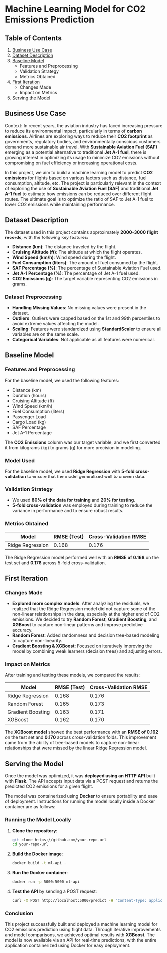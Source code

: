 # Machine Learning Model for CO2 Emissions Prediction

## Table of Contents
1. [Business Use Case](#business-use-case)
2. [Dataset Description](#dataset-description)
3. [Baseline Model](#baseline-model)
    - Features and Preprocessing
    - Validation Strategy
    - Metrics Obtained
4. [First Iteration](#first-iteration)
    - Changes Made
    - Impact on Metrics
5. [Serving the Model](#serving-the-model)


## Business Use Case

Context: In recent years, the aviation industry has faced increasing pressure to reduce its environmental impact, particularly in terms of **carbon emissions**. Airlines are exploring ways to reduce their **CO2 footprint** as governments, regulatory bodies, and environmentally conscious customers demand more sustainable air travel. With **Sustainable Aviation Fuel (SAF)** emerging as a potential alternative to traditional **Jet A-1 fuel**, there is growing interest in optimizing its usage to minimize CO2 emissions without compromising on fuel efficiency or increasing operational costs.

In this project, we aim to build a machine learning model to predict **CO2 emissions** for flights based on various factors such as distance, fuel consumption, altitude, etc. The project is particularly relevant in the context of exploring the use of **Sustainable Aviation Fuel (SAF)** and traditional **Jet A-1 fuel** to estimate how emissions can be reduced over different flight routes. The ultimate goal is to optimize the ratio of SAF to Jet A-1 fuel to lower CO2 emissions while maintaining performance.


## Dataset Description

The dataset used in this project contains approximately **2000-3000 flight records**, with the following key features:

- **Distance (km)**: The distance traveled by the flight.
- **Cruising Altitude (ft)**: The altitude at which the flight operates.
- **Wind Speed (km/h)**: Wind speed during the flight.
- **Fuel Consumption (liters)**: The amount of fuel consumed by the flight.
- **SAF Percentage (%)**: The percentage of Sustainable Aviation Fuel used.
- **Jet A-1 Percentage (%)**: The percentage of Jet A-1 fuel used.
- **CO2 Emissions (g)**: The target variable representing CO2 emissions in grams.

### Dataset Preprocessing

- **Handling Missing Values**: No missing values were present in the dataset.
- **Outliers**: Outliers were capped based on the 1st and 99th percentiles to avoid extreme values affecting the model.
- **Scaling**: Features were standardized using **StandardScaler** to ensure all variables are on the same scale.
- **Categorical Variables**: Not applicable as all features were numerical.


## Baseline Model

### Features and Preprocessing
For the baseline model, we used the following features:

- Distance (km)
- Duration (hours)
- Cruising Altitude (ft)
- Wind Speed (km/h)
- Fuel Consumption (liters)
- Passenger Load
- Cargo Load (kg)
- SAF Percentage
- Jet A-1 Percentage

The **CO2 Emissions** column was our target variable, and we first converted it from kilograms (kg) to grams (g) for more precision in modeling.

### Model Used

For the baseline model, we used **Ridge Regression** with **5-fold cross-validation** to ensure that the model generalized well to unseen data.

### Validation Strategy

- We used **80% of the data for training** and **20% for testing**.
- **5-fold cross-validation** was employed during training to reduce the variance in performance and to ensure robust results.

### Metrics Obtained

| Model             | RMSE (Test)  | Cross-Validation RMSE |
|-------------------|--------------|-----------------------|
| Ridge Regression  | 0.168        | 0.176                 |

The Ridge Regression model performed well with an **RMSE of 0.168** on the test set and **0.176** across 5-fold cross-validation.


## First Iteration

### Changes Made

- **Explored more complex models**: After analyzing the residuals, we realized that the Ridge Regression model did not capture some of the non-linear relationships in the data, especially at the higher end of CO2 emissions. We decided to try **Random Forest**, **Gradient Boosting**, and **XGBoost** to capture non-linear patterns and improve predictive accuracy.
- **Random Forest**: Added randomness and decision tree-based modeling to capture non-linearity.
- **Gradient Boosting & XGBoost**: Focused on iteratively improving the model by combining weak learners (decision trees) and adjusting errors.

### Impact on Metrics

After training and testing these models, we compared the results:

| Model             | RMSE (Test)  | Cross-Validation RMSE |
|-------------------|--------------|-----------------------|
| Ridge Regression   | 0.168        | 0.176                 |
| Random Forest      | 0.165        | 0.173                 |
| Gradient Boosting  | 0.163        | 0.171                 |
| XGBoost            | 0.162        | 0.170                 |

The **XGBoost model** showed the best performance with an **RMSE of 0.162** on the test set and **0.170** across cross-validation folds. This improvement came from the ability of tree-based models to capture non-linear relationships that were missed by the linear Ridge Regression model.


## Serving the Model

Once the model was optimized, it was **deployed using an HTTP API** built with **Flask**. The API accepts input data via a POST request and returns the predicted CO2 emissions for a given flight.

The model was containerized using **Docker** to ensure portability and ease of deployment. Instructions for running the model locally inside a Docker container are as follows:

### Running the Model Locally

1. **Clone the repository**:

    ```bash
    git clone https://github.com/your-repo-url
    cd your-repo-url
    ```

2. **Build the Docker image**:

    ```bash
    docker build -t ml-api .
    ```

3. **Run the Docker container**:

    ```bash
    docker run -p 5000:5000 ml-api
    ```

4. **Test the API** by sending a POST request:

    ```bash
    curl -X POST http://localhost:5000/predict -H "Content-Type: application/json" -d '{"Distance (km)": 1500, "Fuel Consumption (liters)": 2000, ...}'
    ```


### Conclusion
This project successfully built and deployed a machine learning model for CO2 emissions prediction using flight data. Through iterative improvements and model comparisons, we achieved optimal results with **XGBoost**. The model is now available via an API for real-time predictions, with the entire application containerized using Docker for easy deployment.


